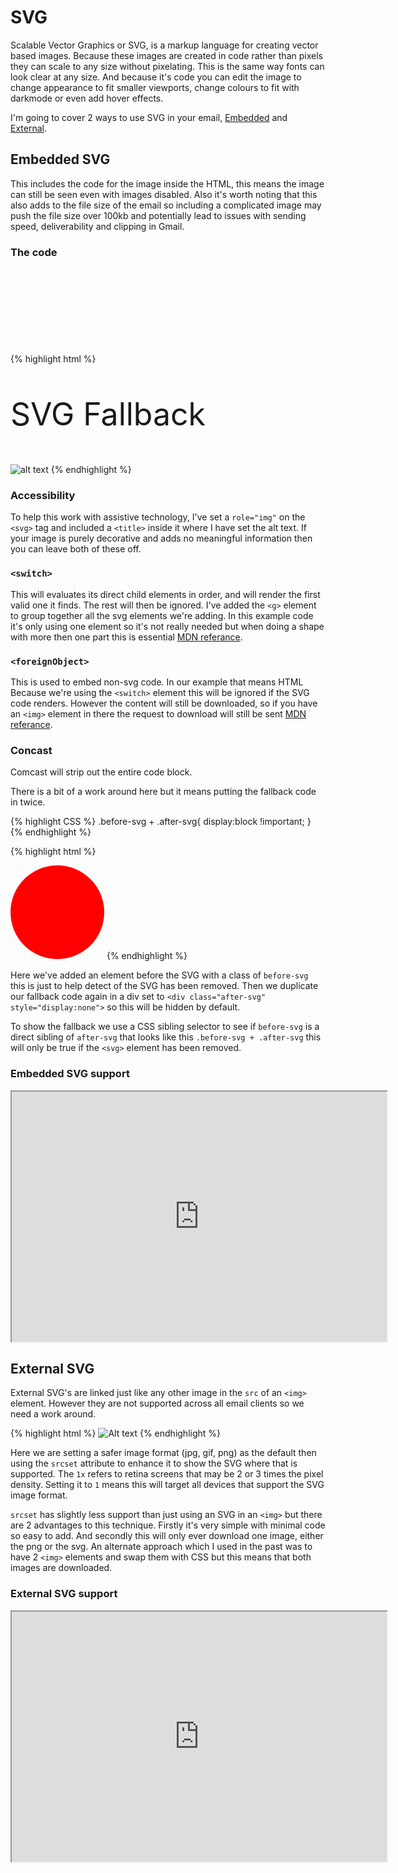 # SVG

Scalable Vector Graphics or SVG, is a markup language for creating vector based images.  Because these images are created in code rather than pixels they can scale to any size without pixelating.  This is the same way fonts can look clear at any size.  And because it's code you can edit the image to change appearance to fit smaller viewports, change colours to fit with darkmode or even add hover effects.

I'm going to cover 2 ways to use SVG in your email, [Embedded](#embedded-svg) and [External](#external-svg).

## Embedded SVG
This includes the code for the image inside the HTML, this means the image can still be seen even with images disabled. Also it's worth noting that this also adds to the file size of the email so including a complicated image may push the file size over 100kb and potentially lead to issues with sending speed, deliverability and clipping in Gmail.


### The code
{% highlight html %}
<svg width="150" height="150" role="img">
  <title>Alt text</title>
  <switch>
    <g>
      <circle cx="75" cy="75" r="75" fill="red" />
    </g>
    <foreignObject>
      <p style="font-size:50px">SVG Fallback</p>
      <img src="https://dummyimage.com/100x100/00FF00/fff&text=fallback" alt="alt text">
    </foreignObject>
  </switch>
</svg>
{% endhighlight %}

### Accessibility
To help this work with assistive technology, I've set a `role="img"` on the `<svg>` tag and included a `<title>` inside it where I have set the alt text.  If your image is purely decorative and adds no meaningful information then you can leave both of these off.

### `<switch>`
This will evaluates its direct child elements in order, and will render the first valid one it finds. The rest will then be ignored. I've added the `<g>` element to group together all the svg elements we're adding.  In this example code it's only using one element so it's not really needed but when doing a shape with more then one part this is essential [MDN referance](https://developer.mozilla.org/en-US/docs/Web/SVG/Element/switch).


### `<foreignObject>`
This is used to embed non-svg code.  In our example that means HTML  Because we're using the `<switch>` element this will be ignored if the SVG code renders.  However the content will still be downloaded, so if you have an `<img>` element in there the request to download will still be sent [MDN referance](https://developer.mozilla.org/en-US/docs/Web/SVG/Element/foreignObject).


### Concast
Comcast will strip out the entire code block.

There is a bit of a work around here but it means putting the fallback code in twice.


{% highlight CSS %}
.before-svg + .after-svg{
  display:block !important;
}
{% endhighlight %}

{% highlight html %}
<div class="before-svg"></div>
<svg width="150" height="150" role="img">
  <title>Alt text</title>
  <switch>
    <g>
      <circle cx="75" cy="75" r="75" fill="red" />
    </g>
    <foreignObject>
      <p style="font-size:50px">SVG Fallback</p>
      <img src="https://dummyimage.com/100x100/00FF00/fff&text=fallback" alt="alt text">
    </foreignObject>
  </switch>
</svg>
<div class="after-svg" style="display:none">
  <p style="font-size:50px">SVG Fallback</p>
  <img src="https://dummyimage.com/100x100/00FF00/fff&text=fallback" alt="alt text">
</div>
{% endhighlight %}

Here we've added an element before the SVG with a class of `before-svg` this is just to help detect of the SVG has been removed.  Then we duplicate our fallback code again in a div set to `<div class="after-svg" style="display:none">` so this will be hidden by default.

To show the fallback we use a CSS sibling selector to see if `before-svg` is a direct sibling of `after-svg` that looks like this `.before-svg + .after-svg` this will only be true if the `<svg>` element has been removed.

### Embedded SVG support
<iframe src="https://embed.caniemail.com/html-svg/" width="600" height="400" class="caniemail" title="Embedded SVG support from caniemail.com"></iframe>

## External SVG
External SVG's are linked just like any other image in the `src` of an `<img>` element. However they are not supported across all email clients so we need a work around.

{% highlight html %}
<img src="/image.png" srcset="/image.svg 1x" alt="Alt text">
{% endhighlight %}

Here we are setting a safer image format (jpg, gif, png) as the default then using the `srcset` attribute to enhance it to show the SVG where that is supported. The `1x` refers to retina screens that may be 2 or 3 times the pixel density.  Setting it to `1` means this will target all devices that support the SVG image format.

`srcset` has slightly less support than just using an SVG in an `<img>` but there are 2 advantages to this technique. Firstly it's very simple with minimal code so easy to add. And secondly this will only ever download one image, either the png or the svg.  An alternate approach which I used in the past was to have 2 `<img>` elements and swap them with CSS but this means that both images are downloaded.

### External SVG support
<iframe src="https://embed.caniemail.com/image-svg/" width="600" height="400" class="caniemail" title="External SVG support from caniemail.com"></iframe>

<!-- ## Base64 SVG -->
